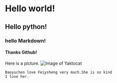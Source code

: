 # Hello world!
## Hello python!
### hello Markdown!
#### Thanks Github!
Here is a picture.
![Image of Yaktocat](https://octodex.github.com/images/yaktocat.png)
```
Baoyuchen love Feiysheng very much.She is so kind
I love her.
```
